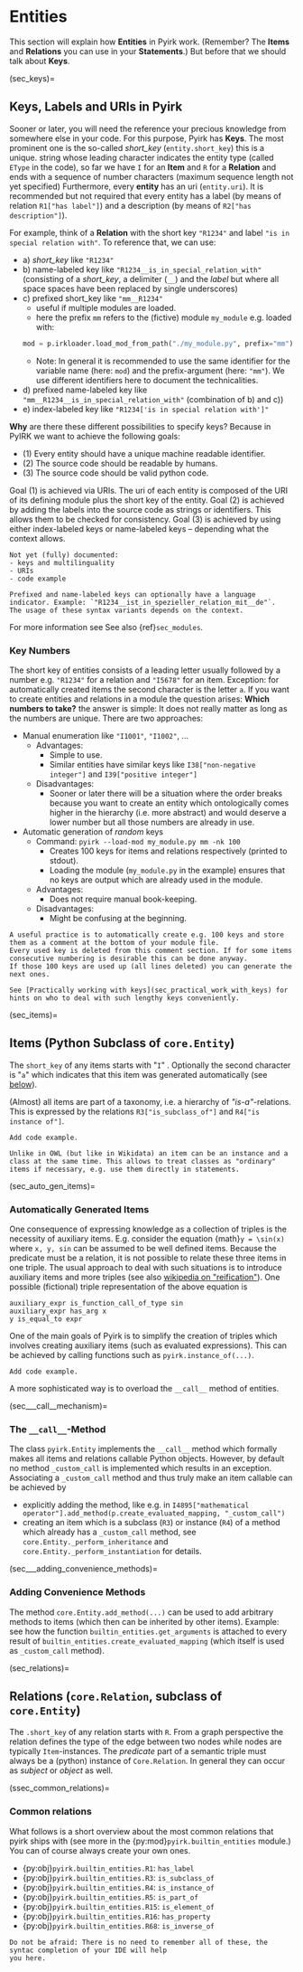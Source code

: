 # Entities

This section will explain how **Entities** in Pyirk work.
(Remember? The **Items** and **Relations** you can use in your **Statements**.)
But before that we should talk about **Keys**.

(sec_keys)=
## Keys, Labels and URIs in Pyirk

Sooner or later, you will need the reference your precious knowledge from somewhere else
in your code.
For this purpose, Pyirk has **Keys**.
The most prominent one is the so-called *short_key* (`entity.short_key`) this is a unique.
string whose leading character indicates the entity type
(called `EType` in the code), so far we have `I` for an **Item** and `R` for a
**Relation** and ends with a sequence of number characters (maximum sequence length not yet specified)
Furthermore, every **entity** has an uri (`entity.uri`).
It is recommended but not required that every entity has a label (by means of relation
`R1["has label"]`) and a description (by means of `R2["has description"]`).

For example, think of a **Relation** with the short key `"R1234"` and label `"is in special relation with"`.
To reference that, we can use:

- a) *short_key* like `"R1234"`
- b) name-labeled key like `"R1234__is_in_special_relation_with"` (consisting of a *short_key*,
  a delimiter (`__`) and the *label* but where all space spaces have been replaced by single underscores)
- c) prefixed short_key like `"mm__R1234"`
  - useful if multiple modules are loaded.
  - here the prefix `mm` refers to the (fictive) module `my_module` e.g. loaded with:
  ```python
  mod = p.irkloader.load_mod_from_path("./my_module.py", prefix="mm")
  ```
    - Note: In general it is recommended to use the same identifier for the variable name (here: `mod`) and the prefix-argument (here: `"mm"`).
      We use different identifiers here to document the technicalities.
- d) prefixed name-labeled key like `"mm__R1234__is_in_special_relation_with"` (combination of b) and c))
- e) index-labeled key like  `"R1234['is in special relation with']"`

**Why** are there these different possibilities to specify keys? Because in PyIRK we want to achieve the following goals:
- (1) Every entity should have a unique machine readable identifier.
- (2) The source code should be readable by humans.
- (3) The source code should be valid python code.

Goal (1) is achieved via URIs. The uri of each entity is composed of the URI of its defining module plus the short key of the entity. Goal (2) is achieved by adding the labels into the source code as strings or identifiers. This allows them to be checked for consistency. Goal (3) is achieved by using either index-labeled keys or name-labeled keys – depending what the context allows.


```{warning}
Not yet (fully) documented:
- keys and multilinguality
- URIs
- code example
```


```{tip}
Prefixed and name-labeled keys can optionally have a language indicator. Example: `"R1234__ist_in_spezieller_relation_mit__de"`.
The usage of these syntax variants depends on the context.
```
For more information see See also {ref}`sec_modules`.

### Key Numbers

The short key of entities consists of a leading letter usually followed by a number e.g. `"R1234"` for a relation and `"I5678"` for an item.
Exception: for automatically created items the second character is the letter `a`.
If you want to create entities and relations in a module the question arises: **Which numbers to take?** the answer is simple:
It does not really matter as long as the numbers are unique. There are two approaches:

- Manual enumeration like `"I1001"`, `"I1002"`, ...
  - Advantages:
    - Simple to use.
    - Similar entities have similar keys like `I38["non-negative integer"]` and `I39["positive integer"]`
  - Disadvantages:
    - Sooner or later there will be a situation where the order breaks because you want to create an entity which
    ontologically comes higher in the hierarchy (i.e. more abstract) and would deserve a lower number but all those
    numbers are already in use.
- Automatic generation of *random* keys
  - Command: `pyirk --load-mod my_module.py mm -nk 100`
    - Creates 100 keys for items and relations respectively (printed to stdout).
    - Loading the module (`my_module.py` in the example) ensures that no keys are output which are already used in the module.
  - Advantages:
    - Does not require manual book-keeping.
  - Disadvantages:
    - Might be confusing at the beginning.


```{tip}
A useful practice is to automatically create e.g. 100 keys and store them as a comment at the bottom of your module file.
Every used key is deleted from this comment section. If for some items consecutive numbering is desirable this can be done anyway.
If those 100 keys are used up (all lines deleted) you can generate the next ones.
```


```{tip}
See [Practically working with keys](sec_practical_work_with_keys) for hints on who to deal with such lengthy keys conveniently.
```

(sec_items)=
## Items (Python Subclass of `core.Entity`)

The `short_key` of any items starts with "`I`" . Optionally the second character is
"`a`" which indicates that this item was generated automatically
(see [below](sec_auto_gen_items)).

(Almost) all items are part of a taxonomy, i.e. a hierarchy of *"is-a"*-relations.
This is expressed by the relations `R3["is_subclass_of"]` and `R4["is instance of"]`.

```{error}
Add code example.
```

```{hint}
Unlike in OWL (but like in Wikidata) an item can be an instance and a class at the same time. This allows to treat classes as "ordinary" items if necessary, e.g. use them directly in statements.
```

(sec_auto_gen_items)=
### Automatically Generated Items

One consequence of expressing knowledge as a collection of triples is the necessity of
auxiliary items. E.g. consider the equation {math}`y = \sin(x)` where `x, y, sin` can
be assumed to be well defined items. Because the predicate must be a relation, it is
not possible to relate these three items in one triple.
The usual approach to deal with such situations is to introduce auxiliary items and
more triples (see also [wikipedia on "reification"](https://en.wikipedia.org/wiki/Reification_(knowledge_representation))).
One possible (fictional) triple representation of the above equation is

```
auxiliary_expr is_function_call_of_type sin
auxiliary_expr has_arg x
y is_equal_to expr
```

One of the main goals of Pyirk is to simplify the creation of triples which involves
creating auxiliary items (such as evaluated expressions). This can be achieved by calling functions such as `pyirk.instance_of(...)`.

```{error}
Add code example.
```

A more sophisticated way is to overload the `__call__` method of entities.


(sec___call__mechanism)=
### The `__call__`-Method

The class `pyirk.Entity` implements the `__call__` method which formally makes all items and relations callable Python objects. However, by default no method `_custom_call` is implemented which results in an exception. Associating a `_custom_call` method and thus truly make an item callable can be achieved by

- explicitly adding the method, like e.g. in `I4895["mathematical operator"].add_method(p.create_evaluated_mapping, "_custom_call")`
- creating an item which is a subclass (`R3`) or instance (`R4`) of a method which already has a `_custom_call` method, see `core.Entity._perform_inheritance` and `core.Entity._perform_instantiation` for details.


(sec___adding_convenience_methods)=
### Adding Convenience Methods

The method `core.Entity.add_method(...)` can be used to add arbitrary methods to items (which then can be inherited by other items). Example: see how the function `builtin_entities.get_arguments` is attached to every result of `builtin_entities.create_evaluated_mapping` (which itself is used as `_custom_call` method).


(sec_relations)=
## Relations (`core.Relation`, subclass of `core.Entity`)

The `.short_key` of any relation starts with `R`.
From a graph perspective the relation defines the type of the edge between two nodes
while nodes are typically `Item`-instances.
The *predicate* part of a semantic triple must always be a (python) instance of
`Core.Relation`.
In general they can occur as *subject* or *object* as well.


(ssec_common_relations)=
### Common relations

What follows is a short overview about the most common relations that pyirk ships with (see more in the
{py:mod}`pyirk.builtin_entities` module.)
You can of course always create your own ones.

* {py:obj}`pyirk.builtin_entities.R1`: `has_label`
* {py:obj}`pyirk.builtin_entities.R3`: `is_subclass_of`
* {py:obj}`pyirk.builtin_entities.R4`: `is_instance_of`
* {py:obj}`pyirk.builtin_entities.R5`: `is_part_of`
* {py:obj}`pyirk.builtin_entities.R15`: `is_element_of`
* {py:obj}`pyirk.builtin_entities.R16`: `has_property`
* {py:obj}`pyirk.builtin_entities.R68`: `is_inverse_of`

```{hint}
Do not be afraid: There is no need to remember all of these, the syntac completion of your IDE will help
you here.
```
